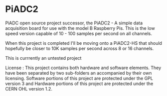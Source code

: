 # PiADC2
PiADC open source project successor, the PiADC2 - A simple data acquisition board for use with the model B Raspberry Pis. This is the low speed version capable of 10 - 100 samples per second on all channels.

When this project is completed I'll be moving onto a PiADC2-HS that should hopefully be closer to 10K samples per second across 8 or 16 channels.

This is currrently an untested project

License : This project contains both hardware and software elements. They have been separated by two sub-folders an accompanied by their own licensing. Software portions of this project are protected under the GPL version 3 and Hardware portions of this project are protected under the CERN OHL version 1.2.

